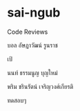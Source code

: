 # sai-ngub

Code Reviews

บอล อัษฎาวัฒน์ รูนราช

เป้

นนท์ ธรรมนูญ บุญใหม่

พริม ชรินรัตน์ เจริญวงศ์เกียรติ


ทดสอบๆ
